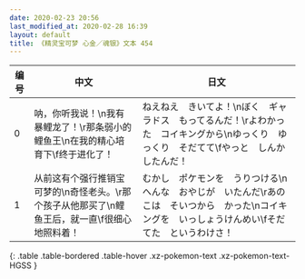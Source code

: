 ```yaml
---
date: 2020-02-23 20:56
last_modified_at: 2020-02-28 16:39
layout: default
title: 《精灵宝可梦 心金／魂银》文本 454
---
```

| 编号 | 中文 | 日文 |
| ---- | ---- | ---- |
| 0 | 呐，你听我说！\n我有暴鲤龙了！\r那条弱小的鲤鱼王\n在我的精心培育下\f终于进化了！ | ねえねえ　きいてよ！\nぼく　ギャラドス　もってるんだ！\rよわかった　コイキングから\nゆっくり　ゆっくり　そだてて\fやっと　しんか　したんだ！ |
| 1 | 从前这有个强行推销宝可梦的\n奇怪老头。\r那个孩子从他那买了\n鲤鱼王后，就一直\f很细心地照料着！ | むかし　ポケモンを　うりつける\nへんな　おやじが　いたんだ\rあのこは　そいつから　かった\nコイキングを　いっしょうけんめい\fそだてた　というわけさ！ |
{: .table .table-bordered .table-hover .xz-pokemon-text .xz-pokemon-text-HGSS }